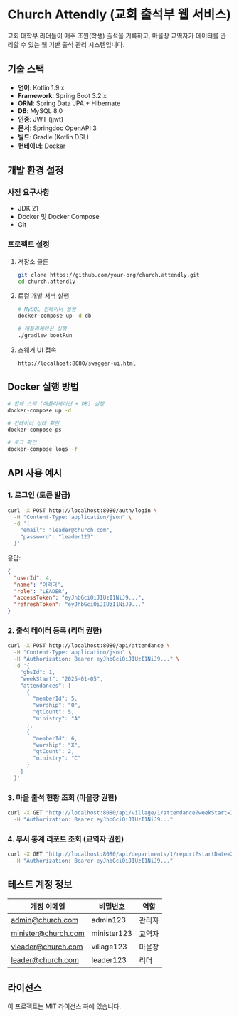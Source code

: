 # Church Attendly (교회 출석부 웹 서비스)

교회 대학부 리더들이 매주 조원(학생) 출석을 기록하고, 마을장·교역자가 데이터를 관리할 수 있는 웹 기반 출석 관리 시스템입니다.

## 기술 스택

- **언어**: Kotlin 1.9.x
- **Framework**: Spring Boot 3.2.x
- **ORM**: Spring Data JPA + Hibernate
- **DB**: MySQL 8.0
- **인증**: JWT (jjwt)
- **문서**: Springdoc OpenAPI 3
- **빌드**: Gradle (Kotlin DSL)
- **컨테이너**: Docker

## 개발 환경 설정

### 사전 요구사항

- JDK 21
- Docker 및 Docker Compose
- Git

### 프로젝트 설정

1. 저장소 클론
   ```bash
   git clone https://github.com/your-org/church.attendly.git
   cd church.attendly
   ```

2. 로컬 개발 서버 실행
   ```bash
   # MySQL 컨테이너 실행
   docker-compose up -d db
   
   # 애플리케이션 실행
   ./gradlew bootRun
   ```

3. 스웨거 UI 접속
   ```
   http://localhost:8080/swagger-ui.html
   ```

## Docker 실행 방법

```bash
# 전체 스택 (애플리케이션 + DB) 실행
docker-compose up -d

# 컨테이너 상태 확인
docker-compose ps

# 로그 확인
docker-compose logs -f
```

## API 사용 예시

### 1. 로그인 (토큰 발급)

```bash
curl -X POST http://localhost:8080/auth/login \
  -H "Content-Type: application/json" \
  -d '{
    "email": "leader@church.com",
    "password": "leader123"
  }'
```

응답:
```json
{
  "userId": 4,
  "name": "이리더",
  "role": "LEADER",
  "accessToken": "eyJhbGciOiJIUzI1NiJ9...",
  "refreshToken": "eyJhbGciOiJIUzI1NiJ9..."
}
```

### 2. 출석 데이터 등록 (리더 권한)

```bash
curl -X POST http://localhost:8080/api/attendance \
  -H "Content-Type: application/json" \
  -H "Authorization: Bearer eyJhbGciOiJIUzI1NiJ9..." \
  -d '{
    "gbsId": 1,
    "weekStart": "2025-01-05",
    "attendances": [
      {
        "memberId": 5,
        "worship": "O",
        "qtCount": 5,
        "ministry": "A"
      },
      {
        "memberId": 6,
        "worship": "X",
        "qtCount": 2,
        "ministry": "C"
      }
    ]
  }'
```

### 3. 마을 출석 현황 조회 (마을장 권한)

```bash
curl -X GET "http://localhost:8080/api/village/1/attendance?weekStart=2025-01-05" \
  -H "Authorization: Bearer eyJhbGciOiJIUzI1NiJ9..."
```

### 4. 부서 통계 리포트 조회 (교역자 권한)

```bash
curl -X GET "http://localhost:8080/api/departments/1/report?startDate=2025-01-01&endDate=2025-01-31" \
  -H "Authorization: Bearer eyJhbGciOiJIUzI1NiJ9..."
```

## 테스트 계정 정보

| 계정 이메일 | 비밀번호 | 역할 |
|------------|---------|-----|
| admin@church.com | admin123 | 관리자 |
| minister@church.com | minister123 | 교역자 |
| vleader@church.com | village123 | 마을장 |
| leader@church.com | leader123 | 리더 |

## 라이선스

이 프로젝트는 MIT 라이선스 하에 있습니다. 